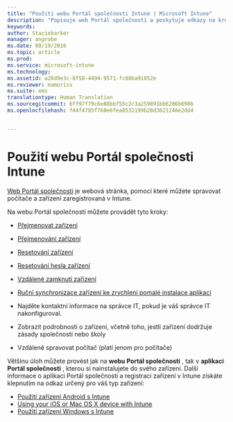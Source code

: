 ```yaml
---
title: "Použití webu Portál společnosti Intune | Microsoft Intune"
description: "Popisuje web Portál společnosti a poskytuje odkazy na kroky pro úlohy, které můžete na webu provést."
keywords: 
author: Staciebarker
manager: angrobe
ms.date: 09/19/2016
ms.topic: article
ms.prod: 
ms.service: microsoft-intune
ms.technology: 
ms.assetid: a26d9e3c-8f58-4494-9571-fc88ba91852e
ms.reviewer: mamoriss
ms.suite: ems
translationtype: Human Translation
ms.sourcegitcommit: bff97f79c6e88bbf55c2c3a259891bb6206b690b
ms.openlocfilehash: f44f4785f768e6fea8532199b28d3621248e2dd4


---
```


# Použití webu Portál společnosti Intune
[Web Portál společnosti](http://portal.manage.microsoft.com) je webová stránka, pomocí které můžete spravovat počítače a zařízení zaregistrovaná v Intune.

Na webu Portál společnosti můžete provádět tyto kroky:

-   [Přejmenovat zařízení](rename-your-device-cpwebsite.md)

-   [Přejmenování zařízení](remove-your-device-cpwebsite.md)

-   [Resetování zařízení](reset-your-device-cpwebsite.md)

-   [Resetování hesla zařízení](reset-your-passcode-cpwebsite.md)

-   [Vzdálené zamknutí zařízení](remote-lock-your-device-cpwebsite.md)

-   [Ruční synchronizace zařízení ke zrychlení pomalé instalace aplikací](sync-your-device-manually-cpwebsite.md)

-   Najděte kontaktní informace na správce IT, pokud je váš správce IT nakonfiguroval.

-   Zobrazit podrobnosti o zařízení, včetně toho, jestli zařízení dodržuje zásady společnosti nebo školy

-   Vzdáleně spravovat počítač (platí jenom pro počítače)

Většinu úloh můžete provést jak na **webu Portál společnosti** , tak v **aplikaci Portál společnosti** , kterou si nainstalujete do svého zařízení. Další informace o aplikaci Portál společnosti a registraci zařízení v Intune získáte klepnutím na odkaz určený pro váš typ zařízení:

- [Použití zařízení Android s Intune](using-your-android-device-with-intune.md)
- [Using your iOS or Mac OS X device with Intune](using-your-ios-or-mac-os-x-device-with-intune.md)
- [Použití zařízení Windows s Intune](using-your-windows-device-with-intune.md)



<!--HONumber=Sep16_HO3-->


